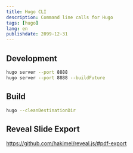 ```yaml
---
title: Hugo CLI
description: Command line calls for Hugo
tags: [hugo]
lang: en
publishdate: 2099-12-31
---
```



## Development

```bash
hugo server --port 8888
hugo server --port 8888 --buildFuture
```

## Build

```bash
hugo --cleanDestinationDir
```

## Reveal Slide Export

https://github.com/hakimel/reveal.js/#pdf-export
